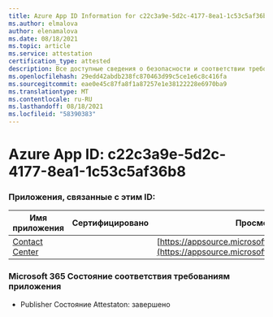 ```yaml
---
title: Azure App ID Information for c22c3a9e-5d2c-4177-8ea1-1c53c5af36b8
ms.author: elmalova
author: elenamalova
ms.date: 08/18/2021
ms.topic: article
ms.service: attestation
certification_type: attested
description: Все доступные сведения о безопасности и соответствии требованиям для c22c3a9e-5d2c-4177-8ea1-1c53c5af36b8.
ms.openlocfilehash: 29edd42abdb238fc870463d99c5ce1e6c8c416fa
ms.sourcegitcommit: eae0e45c87fa8f1a87257e1e38122228e6970ba9
ms.translationtype: MT
ms.contentlocale: ru-RU
ms.lasthandoff: 08/18/2021
ms.locfileid: "58390383"
---
```

# <a name="azure-app-id-c22c3a9e-5d2c-4177-8ea1-1c53c5af36b8"></a>Azure App ID: c22c3a9e-5d2c-4177-8ea1-1c53c5af36b8


### <a name="apps-associated-with-this-id"></a>Приложения, связанные с этим ID:
| **Имя приложения** | **Сертифицировано** | **Просмотр в AppSource** |
|--------------|---------------|-----------------------|
| [Contact Center](https://docs.microsoft.com/microsoft-365-app-certification/forward/WA200001428) |  | [https://appsource.microsoft.com/product/office/WA200001428](https://appsource.microsoft.com/product/office/WA200001428) |

### <a name="microsoft-365-app-compliance-status"></a>Microsoft 365 Состояние соответствия требованиям приложения
- Publisher Состояние Attestaton: завершено
